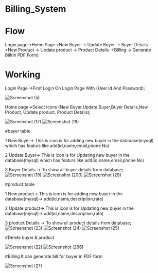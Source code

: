 
# Billing_System


# Flow 

Login page->Home Page->New Buyer -> Update Buyer -> Buyer Details ->New Product -> Update product -> Product Details ->Billing -> Generate Bill(In PDF Form)

# Working

Login Page ->First Login On Login Page With (User Id And Password);

![Screenshot (5)](https://user-images.githubusercontent.com/115030944/213847451-d63e49cc-76b8-4ce6-a065-6ddf519e4738.png)

Home page->Select Icons (New Buyer,Update Buyer,Buyer Details,New Product, Update product, Product Details);

![Screenshot (17)](https://user-images.githubusercontent.com/115030944/213847554-06564c40-4985-4956-bc29-23e6a7e215ca.png)
![Screenshot (18)](https://user-images.githubusercontent.com/115030944/213847605-f47c7d0c-291b-49f4-b172-6a62f5727264.png)


  #bayer table   
  
  1 New Buyer->  This is icon is for adding new buyer in the database(mysql) which has featurs like add(id,name,email,phone No)
  
  2 Update Buyer->  This is icon is for Updating new buyer in the database(mysql) which has featurs like add(id,name,email,phone No)
  
  3 Buyer Details -> To show all buyer details from database;      
  ![Screenshot (19)](https://user-images.githubusercontent.com/115030944/213847815-451666d9-46ab-4a87-aed5-56beacefee26.png)
  ![Screenshot (200)](https://user-images.githubusercontent.com/115030944/213849133-ac5cd4bb-a35f-4b96-9259-701ebb8da375.png)
  ![Screenshot (29)](https://user-images.githubusercontent.com/115030944/213848512-ed9ca1a5-6905-4852-9c66-36e8c3ba31ba.png)


   #product table   
   
  1 New product->  This is icon is for adding new buyer in the database(mysql)-> add(id,name,description,rate)
  
  2 Update product->  This is icon is for Updating new buyer in the database(mysql)-> add(id,name,description,rate)   
  
  3 product Details -> To show all product details from database;  
 ![Screenshot (23)](https://user-images.githubusercontent.com/115030944/213850575-7b6ecd80-433f-4020-a9ec-96e04d188844.png)
 ![Screenshot (24)](https://user-images.githubusercontent.com/115030944/213850624-b1403900-1e68-4c6a-aa78-eb2ffaf2360f.png)
 ![Screenshot (25)](https://user-images.githubusercontent.com/115030944/213851930-2138a235-ebb2-4b3c-b589-08748b1d400a.png)

  #Delete buyer & product
  
  ![Screenshot (22)](https://user-images.githubusercontent.com/115030944/213848894-c016eff5-c1fd-4411-930d-2b045a96e5b7.png)
  ![Screenshot (266)](https://user-images.githubusercontent.com/115030944/213849066-33903ec2-0210-4ba4-aa36-a26ec37c25df.png)

   #Billing
   It can generate bill for buyer in PDF form
   
   ![Screenshot (27)](https://user-images.githubusercontent.com/115030944/213848966-33e0d1d9-b72c-45f2-ac8d-7adf5dc3fc4f.png)

   
   
    

